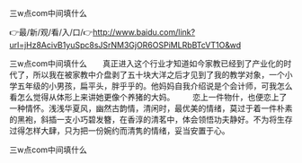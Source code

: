 三w点com中间填什么

👉最/新/观/看/入/口/👉http://www.baidu.com/link?url=jHz8AcivB1yuSpc8sJSrNM3GjOR6OSPiMLRbBTcVT1O&wd

三w点com中间填什么　　真正进入这个行业才知道如今家教已经到了产业化的时代了，所以我在被家教中介盘剥了五十块大洋之后才见到了我的教学对象，一个小学五年级的小男孩，扁平头，胖乎乎的。他妈妈自我介绍说是个会计师，可我怎么看怎么觉得从体形上来讲她更像个养猪的大妈。
　　恋上一件物什，也便恋上了一种情怀。浅浅华夏风，幽然古韵情，清闲时，最优美的情绪，莫过于着一件朴素的黑袍，斜插一支小巧碧发簪，在香淳的清茗中，体会领悟功夫静好。不为将生存过得怎样大肆，只为把一份婉约而清隽的情绪，妥当安置于心。


三w点com中间填什么

